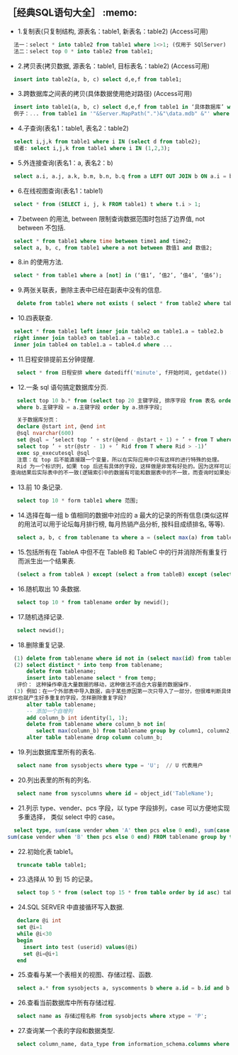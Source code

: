 <h2>［经典SQL语句大全］ :memo: </h2> 

* 1.复制表(只复制结构, 源表名：table1, 新表名：table2) (Access可用)
```sql
  法一：select * into table2 from table1 where 1<>1; (仅用于 SQlServer)
  法二：select top 0 * into table2 from table1;
```
* 2.拷贝表(拷贝数据, 源表名：table1, 目标表名：table2) (Access可用)
```sql
  insert into table2(a, b, c) select d,e,f from table1;
```
* 3.跨数据库之间表的拷贝(具体数据使用绝对路径) (Access可用)
```sql
  insert into table1(a, b, c) select d,e,f from table1 in ‘具体数据库’ where 条件;
  例子：... from table1 in '"&Server.MapPath(".")&"\data.mdb" &"' where ...
```
* 4.子查询(表名1：table1, 表名2：table2)
```sql
  select i,j,k from table1 where i IN (select d from table2);
  或者: select i,j,k from table1 where i IN (1,2,3);
```
* 5.外连接查询(表名1：a, 表名2：b)
```sql
  select a.i, a.j, a.k, b.m, b.n, b.q from a LEFT OUT JOIN b ON a.i = b.m;
```
* 6.在线视图查询(表名1：table1)
```sql
  select * from (SELECT i, j, k FROM table1) t where t.i > 1;
```
* 7.between 的用法, between 限制查询数据范围时包括了边界值, not between 不包括.
```sql
  select * from table1 where time between time1 and time2;
  select a, b, c, from table1 where a not between 数值1 and 数值2;
```
* 8.in 的使用方法.
```sql
  select * from table1 where a [not] in (‘值1’, ’值2’, ’值4’, ’值6’);
```
* 9.两张关联表，删除主表中已经在副表中没有的信息.
```sql
   delete from table1 where not exists ( select * from table2 where table1.field1 = table2.field1 );
```
* 10.四表联查.
```sql
  select * from table1 left inner join table2 on table1.a = table2.b 
  right inner join table3 on table1.a = table3.c 
  inner join table4 on table1.a = table4.d where ...
```
* 11.日程安排提前五分钟提醒.
```sql
   select * from 日程安排 where datediff('minute', f开始时间, getdate()) > 5;
```
* 12.一条 sql 语句搞定数据库分页.
```sql
   select top 10 b.* from (select top 20 主键字段, 排序字段 from 表名 order by 排序字段 desc) a, 表名b
   where b.主键字段 = a.主键字段 order by a.排序字段;

   关于数据库分页：
   declare @start int, @end int
   @sql nvarchar(600)
   set @sql = ’select top ’ + str(@end - @start + 1) + ’ + from T where rid not in(
   select top ’ + str(@str - 1) + ’ Rid from T where Rid > -1)’
   exec sp_executesql @sql
   注意：在 top 后不能直接跟一个变量，所以在实际应用中只有这样的进行特殊的处理。
   Rid 为一个标识列，如果 top 后还有具体的字段，这样做是非常有好处的。因为这样可以避免 top 的字段如果是逻辑索引，
 查询结果后实际表中的不一致(逻辑索引中的数据有可能和数据表中的不一致，而查询时如果处在索引则首先查询索引).
 ```
* 13.前 10 条记录.
```sql
   select top 10 * form table1 where 范围;
```
* 14.选择在每一组 b 值相同的数据中对应的 a 最大的记录的所有信息(类似这样的用法可以用于论坛每月排行榜, 
每月热销产品分析, 按科目成绩排名, 等等).
```sql
   select a, b, c from tablename ta where a = (select max(a) from tablename tb where tb.b = ta.b);
```
* 15.包括所有在 TableA 中但不在 TableB 和 TableC 中的行并消除所有重复行而派生出一个结果表.
```sql
   (select a from tableA ) except (select a from tableB) except (select a from tableC);
```
* 16.随机取出 10 条数据.
```sql
   select top 10 * from tablename order by newid();
```
* 17.随机选择记录.
```sql
   select newid();
```
* 18.删除重复记录.
```sql
  (1) delete from tablename where id not in (select max(id) from tablename group by col1, col2, ...);
  (2) select distinct * into temp from tablename;
      delete from tablename;
      insert into tablename select * from temp;
   评价： 这种操作牵连大量数据的移动，这种做法不适合大容量的数据操作.
  (3) 例如：在一个外部表中导入数据，由于某些原因第一次只导入了一部分，但很难判断具体位置，这样只有在下一次全部导入，
这样也就产生好多重复的字段，怎样删除重复字段?
      alter table tablename;
      -- 添加一个自增列
      add column_b int identity(1, 1);
      delete from tablename where column_b not in(
         select max(column_b) from tablename group by column1, column2, ...);
      alter table tablename drop column column_b;
```
* 19.列出数据库里所有的表名.
```sql
   select name from sysobjects where type = 'U';  // U 代表用户
```
* 20.列出表里的所有的列名.
```sql
   select name from syscolumns where id = object_id('TableName');
```
* 21.列示 type、vender、pcs 字段，以 type 字段排列，case 可以方便地实现多重选择，
  类似 select 中的 case。
```sql
  select type, sum(case vender when 'A' then pcs else 0 end), sum(case vender when 'C' then pcs else 0 end), 
sum(case vender when 'B' then pcs else 0 end) FROM tablename group by type;
```
* 22.初始化表 table1。
```sql
   truncate table table1;
```
* 23.选择从 10 到 15 的记录。
```sql
   select top 5 * from (select top 15 * from table order by id asc) table_别名 order by id desc;
```
* 24.SQL SERVER 中直接循环写入数据.
```sql
   declare @i int
   set @i=1
   while @i<30
   begin
     insert into test (userid) values(@i)
     set @i=@i+1
   end
```
* 25.查看与某一个表相关的视图、存储过程、函数.
```sql
   select a.* from sysobjects a, syscomments b where a.id = b.id and b.text like '%表名%';
```
* 26.查看当前数据库中所有存储过程.
```sql
   select name as 存储过程名称 from sysobjects where xtype = 'P';
```
* 27.查询某一个表的字段和数据类型.
```sql
   select column_name, data_type from information_schema.columns where table_name = '表名';
```
